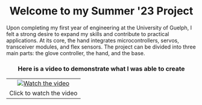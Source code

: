 <h1 align = "center" >Welcome to my Summer '23 Project</h1>

<p>Upon completing my first year of engineering at the University of Guelph, I felt a strong desire to expand my skills and contribute to practical applications.  
At its core, the hand integrates microcontrollers, servos, transceiver modules, and flex sensors. The project can be divided into three main parts: the glove controller, the hand, and the base.
</p>

<h3 align = "center" >Here is a video to demonstrate what I was able to create</h3>

<table align="center">
  <tr>
    <td align="center">
      <a href="https://www.youtube.com/watch?v=eI7jYIY5Ie4">
        <img src="https://img.youtube.com/vi/eI7jYIY5Ie4/0.jpg" alt="Watch the video" />
      </a>
    </td>
  </tr>
  <tr>
    <td align="center">Click to watch the video</td>
  </tr>
</table>

